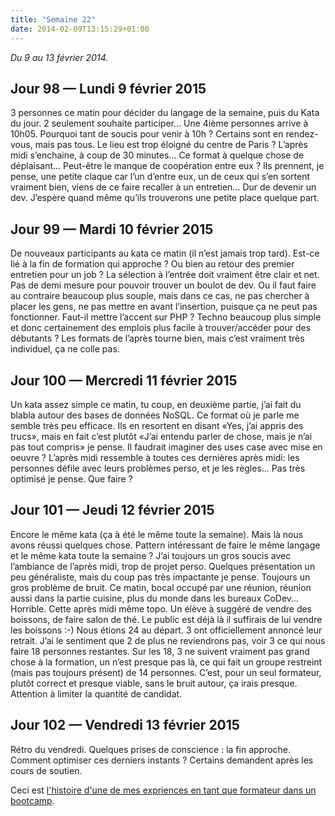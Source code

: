 ```yaml
---
title: "Semaine 22"
date: 2014-02-09T13:15:29+01:00
---
```


*Du 9 au 13 février 2014.*

Jour 98 — Lundi 9 février 2015
------------------------------

3 personnes ce matin pour décider du langage de la semaine, puis du Kata
du jour. 2 seulement souhaite participer… Une 4ième personnes arrive à
10h05. Pourquoi tant de soucis pour venir à 10h ? Certains sont en
rendez-vous, mais pas tous. Le lieu est trop éloigné du centre de Paris
? L’après midi s’enchaine, à coup de 30 minutes… Ce format à quelque
chose de déplaisant… Peut-être le manque de coopération entre eux ? Ils
prennent, je pense, une petite claque car l’un d’entre eux, un de ceux
qui s’en sortent vraiment bien, viens de ce faire recaller à un
entretien… Dur de devenir un dev. J’espère quand même qu’ils trouverons
une petite place quelque part.

Jour 99 — Mardi 10 février 2015
-------------------------------

De nouveaux participants au kata ce matin (il n’est jamais trop tard).
Est-ce lié à la fin de formation qui approche ? Ou bien au retour des
premier entretien pour un job ? La sélection à l’entrée doit vraiment
être clair et net. Pas de demi mesure pour pouvoir trouver un boulot de
dev. Ou il faut faire au contraire beaucoup plus souple, mais dans ce
cas, ne pas chercher à placer les gens, ne pas mettre en avant
l’insertion, puisque ça ne peut pas fonctionner. Faut-il mettre l’accent
sur PHP ? Techno beaucoup plus simple et donc certainement des emplois
plus facile à trouver/accéder pour des débutants ? Les formats de
l’après tourne bien, mais c’est vraiment très individuel, ça ne colle
pas.

Jour 100 — Mercredi 11 février 2015
-----------------------------------

Un kata assez simple ce matin, tu coup, en deuxième partie, j’ai fait du
blabla autour des bases de données NoSQL. Ce format où je parle me
semble très peu efficace. Ils en resortent en disant «Yes, j’ai appris
des trucs», mais en fait c’est plutôt «J’ai entendu parler de chose,
mais je n’ai pas tout compris» je pense. Il faudrait imaginer des uses
case avec mise en oeuvre ? L’après midi ressemble à toutes ces dernières
après midi: les personnes défile avec leurs problèmes perso, et je les
règles… Pas très optimisé je pense. Que faire ?

Jour 101 — Jeudi 12 février 2015
--------------------------------

Encore le même kata (ça à été le même toute la semaine). Mais là nous
avons réussi quelques chose. Pattern intéressant de faire le même
langage et le même kata toute la semaine ? J’ai toujours un gros soucis
avec l’ambiance de l’après midi, trop de projet perso. Quelques
présentation un peu généraliste, mais du coup pas très impactante je
pense. Toujours un gros problème de bruit. Ce matin, bocal occupé par
une réunion, réunion aussi dans la partie cuisine, plus du monde dans
les bureaux CoDev… Horrible. Cette après midi même topo. Un élève à
suggéré de vendre des boissons, de faire salon de thé. Le public est
déjà là il suffirais de lui vendre les boissons :-) Nous étions 24 au
départ. 3 ont officiellement annoncé leur retrait. J’ai le sentiment que
2 de plus ne reviendrons pas, voir 3 ce qui nous faire 18 personnes
restantes. Sur les 18, 3 ne suivent vraiment pas grand chose à la
formation, un n’est presque pas là, ce qui fait un groupe restreint
(mais pas toujours présent) de 14 personnes. C’est, pour un seul
formateur, plutôt correct et presque viable, sans le bruit autour, ça
irais presque. Attention à limiter la quantité de candidat.

Jour 102 — Vendredi 13 février 2015
-----------------------------------

Rétro du vendredi. Quelques prises de conscience : la fin approche.
Comment optimiser ces derniers instants ? Certains demandent après les
cours de soutien.

Ceci est [l'histoire d'une de mes expriences en tant que formateur dans
un bootcamp](https://yaf.github.io/journal-d-un-formateur-en-2015/).

